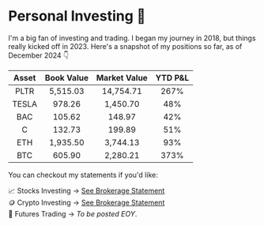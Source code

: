 # Personal Investing 🚀

I'm a big fan of investing and trading. I began my journey in 2018, but things really kicked off in 2023. Here's a snapshot of my positions so far, as of December 2024 👇

| Asset   | Book Value     | Market Value  | YTD P&L  |  
| :---:  |  :---: |  :---: | :---: |
| PLTR   | 5,515.03     | 14,754.71    | 267%  |
| TESLA    | 978.26       | 1,450.70     | 48% |
| BAC    | 105.62    | 148.97    | 42% |
| C    | 132.73      | 199.89    | 51% |
| ETH    | 1,935.50      | 3,744.13    | 93% |
| BTC    | 605.90     | 2,280.21    | 373% |

You can checkout my statements if you'd like:

📈 Stocks Investing → [See Brokerage Statement](brokerage_statements/Nov_2024_WealthSimple.pdf)\
🪙 Crypto Investing → [See Brokerage Statement](brokerage_statements/Nov_2024_Newton.pdf)\
🌱 Futures Trading → *To be posted EOY*.
